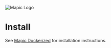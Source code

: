 ![Mapic Logo](https://cloud.githubusercontent.com/assets/2197944/19607635/5c434458-97cb-11e6-941b-e74e83b385ba.png)


# Install
See [Mapic Dockerized](https://github.com/mapic/dockerized) for installation instructions.
